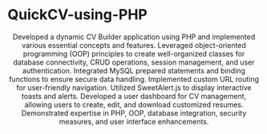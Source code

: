 # QuickCV-using-PHP
<p style="text-align:center;">
  Developed a dynamic CV Builder application using PHP and implemented various essential concepts and features.
  Leveraged object-oriented programming (OOP) principles to create well-organized classes for database connectivity, CRUD operations, session management, and user authentication. 
  Integrated MySQL prepared statements and binding functions to ensure secure data handling. Implemented custom URL routing for user-friendly navigation. Utilized SweetAlert.js to display interactive toasts and alerts. 
  Developed a user dashboard for CV management, allowing users to create, edit, and download customized resumes. 
  Demonstrated expertise in PHP, OOP, database integration, security measures, and user interface enhancements.
</p>
